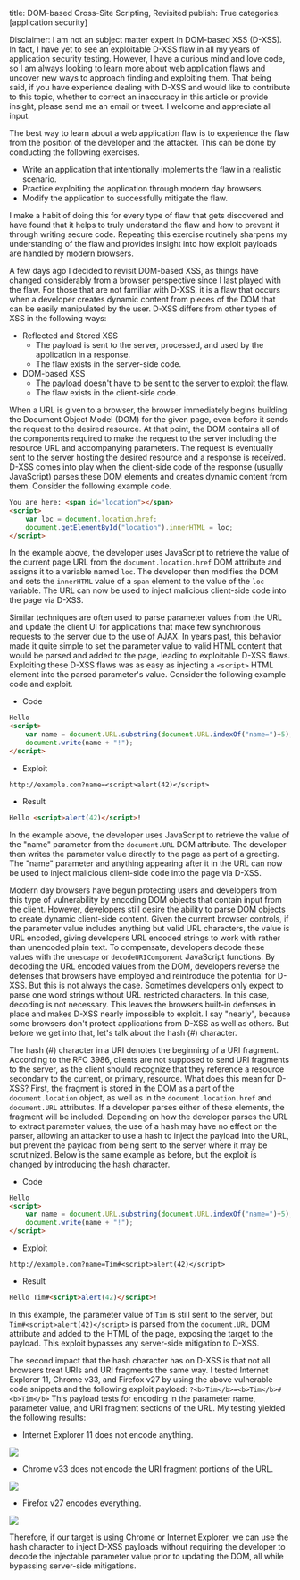 title: DOM-based Cross-Site Scripting, Revisited
publish: True
categories: [application security]

Disclaimer: I am not an subject matter expert in DOM-based XSS (D-XSS). In fact, I have yet to see an exploitable D-XSS flaw in all my years of application security testing. However, I have a curious mind and love code, so I am always looking to learn more about web application flaws and uncover new ways to approach finding and exploiting them. That being said, if you have experience dealing with D-XSS and would like to contribute to this topic, whether to correct an inaccuracy in this article or provide insight, please send me an email or tweet. I welcome and appreciate all input.

The best way to learn about a web application flaw is to experience the flaw from the position of the developer and the attacker. This can be done by conducting the following exercises.

- Write an application that intentionally implements the flaw in a realistic scenario.
- Practice exploiting the application through modern day browsers.
- Modify the application to successfully mitigate the flaw.

I make a habit of doing this for every type of flaw that gets discovered and have found that it helps to truly understand the flaw and how to prevent it through writing secure code. Repeating this exercise routinely sharpens my understanding of the flaw and provides insight into how exploit payloads are handled by modern browsers.

A few days ago I decided to revisit DOM-based XSS, as things have changed considerably from a browser perspective since I last played with the flaw. For those that are not familiar with D-XSS, it is a flaw that occurs when a developer creates dynamic content from pieces of the DOM that can be easily manipulated by the user. D-XSS differs from other types of XSS in the following ways:

- Reflected and Stored XSS
    - The payload is sent to the server, processed, and used by the application in a response.
    - The flaw exists in the server-side code.
- DOM-based XSS
    - The payload doesn't have to be sent to the server to exploit the flaw.
    - The flaw exists in the client-side code.

When a URL is given to a browser, the browser immediately begins building the Document Object Model (DOM) for the given page, even before it sends the request to the desired resource. At that point, the DOM contains all of the components required to make the request to the server including the resource URL and accompanying parameters. The request is eventually sent to the server hosting the desired resource and a response is received. D-XSS comes into play when the client-side code of the response (usually JavaScript) parses these DOM elements and creates dynamic content from them. Consider the following example code.

``` html
You are here: <span id="location"></span>
<script>
    var loc = document.location.href;
    document.getElementById("location").innerHTML = loc;
</script>
```

In the example above, the developer uses JavaScript to retrieve the value of the current page URL from the `document.location.href` DOM attribute and assigns it to a variable named `loc`. The developer then modifies the DOM and sets the `innerHTML` value of a `span` element to the value of the `loc` variable. The URL can now be used to inject malicious client-side code into the page via D-XSS.

Similar techniques are often used to parse parameter values from the URL and update the client UI for applications that make few synchronous requests to the server due to the use of AJAX. In years past, this behavior made it quite simple to set the parameter value to valid HTML content that would be parsed and added to the page, leading to exploitable D-XSS flaws. Exploiting these D-XSS flaws was as easy as injecting a `<script>` HTML element into the parsed parameter's value. Consider the following example code and exploit.

- Code

``` html
Hello
<script>
    var name = document.URL.substring(document.URL.indexOf("name=")+5);
    document.write(name + "!");
</script>
```

- Exploit

`http://example.com?name=<script>alert(42)</script>`

- Result

``` html
Hello <script>alert(42)</script>!
```

In the example above, the developer uses JavaScript to retrieve the value of the "name" parameter from the `document.URL` DOM attribute. The developer then writes the parameter value directly to the page as part of a greeting. The "name" parameter and anything appearing after it in the URL can now be used to inject malicious client-side code into the page via D-XSS.

Modern day browsers have begun protecting users and developers from this type of vulnerability by encoding DOM objects that contain input from the client. However, developers still desire the ability to parse DOM objects to create dynamic client-side content. Given the current browser controls, if the parameter value includes anything but valid URL characters, the value is URL encoded, giving developers URL encoded strings to work with rather than unencoded plain text. To compensate, developers decode these values with the `unescape` or `decodeURIComponent` JavaScript functions. By decoding the URL encoded values from the DOM, developers reverse the defenses that browsers have employed and reintroduce the potential for D-XSS. But this is not always the case. Sometimes developers only expect to parse one word strings without URL restricted characters. In this case, decoding is not necessary. This leaves the browsers built-in defenses in place and makes D-XSS nearly impossible to exploit. I say "nearly", because some browsers don't protect applications from D-XSS as well as others. But before we get into that, let's talk about the hash (#) character.

The hash (#) character in a URI denotes the beginning of a URI fragment. According to the RFC 3986, clients are not supposed to send URI fragments to the server, as the client should recognize that they reference a resource secondary to the current, or primary, resource. What does this mean for D-XSS? First, the fragment is stored in the DOM as a part of the `document.location` object, as well as in the `document.location.href` and `document.URL` attributes. If a developer parses either of these elements, the fragment will be included. Depending on how the developer parses the URL to extract parameter values, the use of a hash may have no effect on the parser, allowing an attacker to use a hash to inject the payload into the URL, but prevent the payload from being sent to the server where it may be scrutinized. Below is the same example as before, but the exploit is changed by introducing the hash character.

- Code

``` html
Hello
<script>
    var name = document.URL.substring(document.URL.indexOf("name=")+5);
    document.write(name + "!");
</script>
```

- Exploit

`http://example.com?name=Tim#<script>alert(42)</script>`

- Result

``` html
Hello Tim#<script>alert(42)</script>!
```

In this example, the parameter value of `Tim` is still sent to the server, but `Tim#<script>alert(42)</script>` is parsed from the `document.URL` DOM attribute and added to the HTML of the page, exposing the target to the payload. This exploit bypasses any server-side mitigation to D-XSS.

The second impact that the hash character has on D-XSS is that not all browsers treat URIs and URI fragments the same way. I tested Internet Explorer 11, Chrome v33, and Firefox v27 by using the above vulnerable code snippets and the following exploit payload: `?<b>Tim</b>=<b>Tim</b>#<b>Tim</b>` This payload tests for encoding in the parameter name, parameter value, and URI fragment sections of the URL. My testing yielded the following results:

- Internet Explorer 11 does not encode anything.

[![](/images/posts/d-xss_ie.png)](/images/posts/d-xss_ie.png)

- Chrome v33 does not encode the URI fragment portions of the URL.

[![](/images/posts/d-xss_chrome.png)](/images/posts/d-xss_chrome.png)

- Firefox v27 encodes everything.

[![](/images/posts/d-xss_firefox.png)](/images/posts/d-xss_firefox.png)

Therefore, if our target is using Chrome or Internet Explorer, we can use the hash character to inject D-XSS payloads without requiring the developer to decode the injectable parameter value prior to updating the DOM, all while bypassing server-side mitigations.
